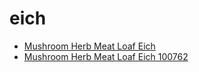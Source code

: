 # eich

 * [Mushroom Herb Meat Loaf Eich](../../index/m/mushroom-herb-meat-loaf-eich-100762.json)
 * [Mushroom Herb Meat Loaf Eich 100762](../../index/m/mushroom-herb-meat-loaf-eich-100762.json)
